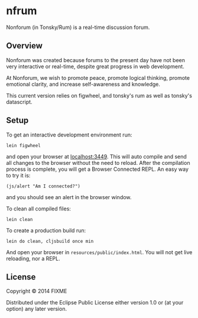 # nfrum

Nonforum (in Tonsky/Rum) is a real-time discussion forum.

## Overview

Nonforum was created because forums to the present day have not been very interactive or real-time,
despite great progress in web development.

At Nonforum, we wish to promote peace, promote logical thinking, promote emotional clarity, and increase self-awareness and knowledge.

This current version relies on figwheel, and tonsky's rum as well as tonsky's datascript.



## Setup

To get an interactive development environment run:

    lein figwheel

and open your browser at [localhost:3449](http://localhost:3449/).
This will auto compile and send all changes to the browser without the
need to reload. After the compilation process is complete, you will
get a Browser Connected REPL. An easy way to try it is:

    (js/alert "Am I connected?")

and you should see an alert in the browser window.

To clean all compiled files:

    lein clean

To create a production build run:

    lein do clean, cljsbuild once min

And open your browser in `resources/public/index.html`. You will not
get live reloading, nor a REPL.

## License

Copyright © 2014 FIXME

Distributed under the Eclipse Public License either version 1.0 or (at your option) any later version.
